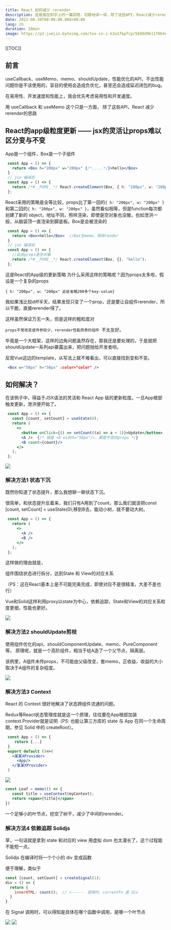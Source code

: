 ```yaml
---
title: React 如何减少 rerender
description: 这是我在知乎上的一篇回答，切题地讲一讲，除了这些API，React减少rerender的思路
date: 2022-08-30T00:00:00.000+00:00
lang: zh
duration: 10min
image: https://p3-juejin.byteimg.com/tos-cn-i-k3u1fbpfcp/5b89d9b11f664eff833f9722b3f8d715~tplv-k3u1fbpfcp-zoom-1.image
---
```


[[TOC]]

## 前言

useCallback、useMemo、memo、shouldUpdate，性能优化的API，不出性能问题你是不该使用的，盲目的使用会造成负优化，甚至还会造成延迟闭包的bug。

在易用性、开发速度和性能上，我会优先考虑易用性和开发速度。

用 useCallback 和 useMemo 这个只是一方面， 除了这些API，React 减少rerender的思路

## React的app级粒度更新 —— jsx的灵活让props难以区分变与不变

App是一个组件，Box是一个子组件

```jsx
 const App = () => {
   return <Box h="200px" w="200px" {/*.....*/}>hello</Box>
 }
 // jsx 编译后
 const App = () => {
   return /*#__PURE__*/ React.createElement(Box, { h: "200px", w: "200px" }, "hello");
 };
```

React采用的策略是全等比较，props比了第一回的`{ h: "200px", w: "200px" }`和第二回的`{ h: "200px", w: "200px" }`，虽然看似相等，但是function每次都创建了新的 object，地址不同，照样渲染，即使是空对象也没辙，也如泄洪一般，从脑袋顶一直渲染到脚底板。Box是会被渲染的

```jsx
 const App = () => {
   return <Box>hello</Box>  //Box无memo，照样render
 }
 // jsx 编译后
 const App = () => {
   //此处props是空对象
   return /*#__PURE__*/ React.createElement(Box, {}, "hello");
 };
```

这是React的App级的更新策略 为什么采用这样的策略呢？因为props太多啦，假设是一个复杂的props

`{ h: "200px", w: "200px" 此处省略200多个key-value}`

我如果浅比较diff半天，结果发现只变了一个prop，还是要让自组件rerender，所以干脆，直接rerender得了。

这样虽然保证万无一失，但是这样的粗粒度对

`props不常改变或传参较少，rerender性能昂贵的组件 `不太友好。

毕竟是一个大框架，这样的边角问题虽然存在，那我还是要处理的，于是就把shouldUpdate一系列api暴露出来，把问题抛给开发者呗。

反观Vue这边的template，从写法上就不难看出，可以直接找到变和不变。

```jsx
 <Box w="50px" h="50px" :color="color" />
```

## 如何解决？

在该例子中，得益于JSX语法的灵活和 React App 级的更新粒度。一旦App根部触发更新，泄洪便开始了。

```jsx
 const App = () => {
   const [count, setCount] = useState(0);
   return (
     <>
       <button onClick={() => setCount((a) => a + 1)}>Update</button>
       <A />  {/* 或是 <A width="50px"/>，都是不变的props */}
       <B count={count}/>
     </>
   );
 };
```

![](https://p3-juejin.byteimg.com/tos-cn-i-k3u1fbpfcp/5b89d9b11f664eff833f9722b3f8d715~tplv-k3u1fbpfcp-zoom-1.image)


### 解决方法1 状态下沉

既然你知道了状态提升，那么我想聊一聊状态下沉。

很简单，和状态提升反着来，我们只有A用到了count，那么我们就该把const [count, setCount] = useState(0);移到B去，能动小树，就不要动大树。

```jsx
 const App = () => {
   return (
     <>
       <A />
       <B />
     </>
   );
 };
```

这样做的理由就是，

组件围绕状态进行拆分，达到State 和 View的对应关系

（PS：这在React基本上是不可能完美完成，即使对应不是很精准，大差不差也行）

Vue和Solid这样利用proxy以state为中心，依赖追踪，State和View的对应关系粒度更细，性能也更好。

![](https://p3-juejin.byteimg.com/tos-cn-i-k3u1fbpfcp/b77951790c384711900e1d938f876e2a~tplv-k3u1fbpfcp-zoom-1.image)




### 解决方法2 shouldUpdate剪枝

使用组件优化的api，shouldComponentUpdate、memo、PureComponent等， 原理呢，就是一个高阶组件，相当于给A造了一个父节点，隔离层。

该例里，A组件未传props，不可能由父级改变，套memo，正收益，收益的大小取决于A组件的复杂程度。

![](https://p3-juejin.byteimg.com/tos-cn-i-k3u1fbpfcp/a0e3c0e878b243e69907a34e4d1aa93f~tplv-k3u1fbpfcp-zoom-1.image)



### 解决方法3 Context

React 的 Context 很好地解决了状态跨组件流通的问题。

Redux等React状态管理库就是这一个原理，往往要在App根部加装context.Provider就是证明（PS: 也能让第三方库的 state 与 App 在同一个生命周期，参见 Solid 中的 createRoot）。

```jsx
 const App = () => {
    return {...}
 }
 export default ()=>(
   <某某XProvider>
     <App/>
   </某某XProvider>
 )
```

![](https://p3-juejin.byteimg.com/tos-cn-i-k3u1fbpfcp/de19b03c2911404d868bc10507d4074b~tplv-k3u1fbpfcp-zoom-1.image)



```jsx
const Leaf = memo(() => {
   const title = useContext(myContext);
   return <span>{title}</span>
})
```

一个足够小的叶节点，挖空了树干，减少了中间的rerender。



### 解决方法4 依赖追踪 Solidjs

草，一句话就是拿到 state 和对应的 view 用虚拟 dom 也太漫长了，这个过程能不能短一点。

Solidjs 在编译时将一个个小的 div 变成函数

便于理解，类似于

```javascript
const [count, setCount] = createSignal(1);
div = () => {
  return {
    innerHTML: count();  // <------ 调用时，currentFn 是 div
  }
}
```

在 Signal 调用时，可以得知是具体在哪个函数中调用，是哪一个叶节点


<div flex w-200px gap-4>
  <img src="/imgs/ReactRerender/react-shame.png" flex-1 />
  <img src="/imgs/ReactRerender/solid-yyds.png" flex-1 />
</div>
